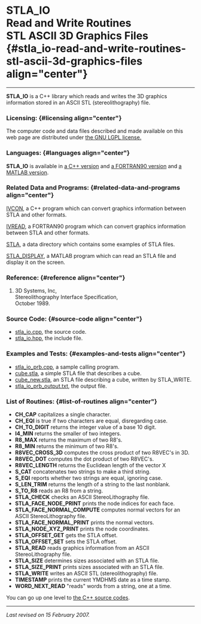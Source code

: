 STLA\_IO\
Read and Write Routines\
STL ASCII 3D Graphics Files {#stla_io-read-and-write-routines-stl-ascii-3d-graphics-files align="center"}
===========================

------------------------------------------------------------------------

**STLA\_IO** is a C++ library which reads and writes the 3D graphics
information stored in an ASCII STL (stereolithography) file.

### Licensing: {#licensing align="center"}

The computer code and data files described and made available on this
web page are distributed under [the GNU LGPL
license.](../../txt/gnu_lgpl.txt)

### Languages: {#languages align="center"}

**STLA\_IO** is available in [a C++
version](../../cpp_src/stla_io/stla_io.html) and [a FORTRAN90
version](../../f_src/stla_io/stla_io.html) and [a MATLAB
version](../../m_src/stla_io/stla_io.html).

### Related Data and Programs: {#related-data-and-programs align="center"}

[IVCON](../../cpp_src/ivcon/ivcon.html), a C++ program which can convert
graphics information between STLA and other formats.

[IVREAD](../../f_src/ivread/ivread.html), a FORTRAN90 program which can
convert graphics information between STLA and other formats.

[STLA](../../data/stla/stla.html), a data directory which contains some
examples of STLA files.

[STLA\_DISPLAY](../../m_src/stla_display/stla_display.html), a MATLAB
program which can read an STLA file and display it on the screen.

### Reference: {#reference align="center"}

1.  3D Systems, Inc,\
    Stereolithography Interface Specification,\
    October 1989.

### Source Code: {#source-code align="center"}

-   [stla\_io.cpp](stla_io.cpp), the source code.
-   [stla\_io.hpp](stla_io.hpp), the include file.

### Examples and Tests: {#examples-and-tests align="center"}

-   [stla\_io\_prb.cpp](stla_io_prb.cpp), a sample calling program.
-   [cube.stla](../../data/stla/cube.stla), a simple STLA file that
    describes a cube.
-   [cube\_new.stla](cube_new.stla), an STLA file describing a cube,
    written by STLA\_WRITE.
-   [stla\_io\_prb\_output.txt](stla_io_prb_output.txt), the output
    file.

### List of Routines: {#list-of-routines align="center"}

-   **CH\_CAP** capitalizes a single character.
-   **CH\_EQI** is true if two characters are equal, disregarding case.
-   **CH\_TO\_DIGIT** returns the integer value of a base 10 digit.
-   **I4\_MIN** returns the smaller of two integers.
-   **R8\_MAX** returns the maximum of two R8's.
-   **R8\_MIN** returns the minimum of two R8's.
-   **R8VEC\_CROSS\_3D** computes the cross product of two R8VEC's in
    3D.
-   **R8VEC\_DOT** computes the dot product of two R8VEC's.
-   **R8VEC\_LENGTH** returns the Euclidean length of the vector X
-   **S\_CAT** concatenates two strings to make a third string.
-   **S\_EQI** reports whether two strings are equal, ignoring case.
-   **S\_LEN\_TRIM** returns the length of a string to the last
    nonblank.
-   **S\_TO\_R8** reads an R8 from a string.
-   **STLA\_CHECK** checks an ASCII StereoLithography file.
-   **STLA\_FACE\_NODE\_PRINT** prints the node indices for each face.
-   **STLA\_FACE\_NORMAL\_COMPUTE** computes normal vectors for an ASCII
    StereoLithography file.
-   **STLA\_FACE\_NORMAL\_PRINT** prints the normal vectors.
-   **STLA\_NODE\_XYZ\_PRINT** prints the node coordinates.
-   **STLA\_OFFSET\_GET** gets the STLA offset.
-   **STLA\_OFFSET\_SET** sets the STLA offset.
-   **STLA\_READ** reads graphics information from an ASCII
    StereoLithography file.
-   **STLA\_SIZE** determines sizes associated with an STLA file.
-   **STLA\_SIZE\_PRINT** prints sizes associated with an STLA file.
-   **STLA\_WRITE** writes an ASCII STL (stereolithography) file.
-   **TIMESTAMP** prints the current YMDHMS date as a time stamp.
-   **WORD\_NEXT\_READ** "reads" words from a string, one at a time.

You can go up one level to [the C++ source codes](../cpp_src.html).

------------------------------------------------------------------------

*Last revised on 15 February 2007.*
